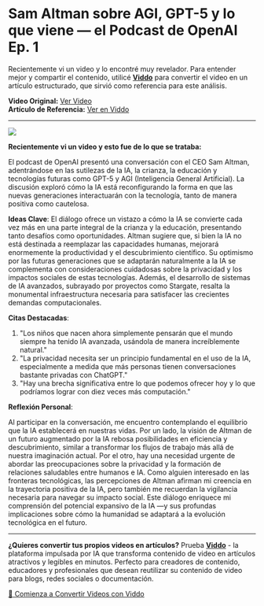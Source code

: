 # Sam Altman sobre AGI, GPT-5 y lo que viene — el Podcast de OpenAI Ep. 1

Recientemente vi un video y lo encontré muy revelador. Para entender mejor y compartir el contenido, utilicé **[Viddo](https://viddo.pro/)** para convertir el video en un artículo estructurado, que sirvió como referencia para este análisis.

**Video Original:** [Ver Video](https://www.youtube.com/watch?v=DB9mjd-65gw)  
**Artículo de Referencia:** [Ver en Viddo](https://viddo.pro/zh/video-result/4bdfd642-64f3-4be4-aa04-eb705c12a529)

---

![](https://www.youtube.com/embed/DB9mjd-65gw)

**Recientemente vi un video y esto fue de lo que se trataba:**

El podcast de OpenAI presentó una conversación con el CEO Sam Altman, adentrándose en las sutilezas de la IA, la crianza, la educación y tecnologías futuras como GPT-5 y AGI (Inteligencia General Artificial). La discusión exploró cómo la IA está reconfigurando la forma en que las nuevas generaciones interactuarán con la tecnología, tanto de manera positiva como cautelosa.

**Ideas Clave**: El diálogo ofrece un vistazo a cómo la IA se convierte cada vez más en una parte integral de la crianza y la educación, presentando tanto desafíos como oportunidades. Altman sugiere que, si bien la IA no está destinada a reemplazar las capacidades humanas, mejorará enormemente la productividad y el descubrimiento científico. Su optimismo por las futuras generaciones que se adaptarán naturalmente a la IA se complementa con consideraciones cuidadosas sobre la privacidad y los impactos sociales de estas tecnologías. Además, el desarrollo de sistemas de IA avanzados, subrayado por proyectos como Stargate, resalta la monumental infraestructura necesaria para satisfacer las crecientes demandas computacionales.

**Citas Destacadas**:

1. "Los niños que nacen ahora simplemente pensarán que el mundo siempre ha tenido IA avanzada, usándola de manera increíblemente natural."
2. "La privacidad necesita ser un principio fundamental en el uso de la IA, especialmente a medida que más personas tienen conversaciones bastante privadas con ChatGPT."
3. "Hay una brecha significativa entre lo que podemos ofrecer hoy y lo que podríamos lograr con diez veces más computación."

**Reflexión Personal**:

Al participar en la conversación, me encuentro contemplando el equilibrio que la IA establecerá en nuestras vidas. Por un lado, la visión de Altman de un futuro augmentado por la IA rebosa posibilidades en eficiencia y descubrimiento, similar a transformar los flujos de trabajo más allá de nuestra imaginación actual. Por el otro, hay una necesidad urgente de abordar las preocupaciones sobre la privacidad y la formación de relaciones saludables entre humanos e IA. Como alguien interesado en las fronteras tecnológicas, las percepciones de Altman afirman mi creencia en la trayectoria positiva de la IA, pero también me recuerdan la vigilancia necesaria para navegar su impacto social. Este diálogo enriquece mi comprensión del potencial expansivo de la IA —y sus profundas implicaciones sobre cómo la humanidad se adaptará a la evolución tecnológica en el futuro.

---

**¿Quieres convertir tus propios videos en artículos?** Prueba **[Viddo](https://viddo.pro/)** - la plataforma impulsada por IA que transforma contenido de video en artículos atractivos y legibles en minutos. Perfecto para creadores de contenido, educadores y profesionales que desean reutilizar su contenido de video para blogs, redes sociales o documentación.

[🚀 Comienza a Convertir Videos con Viddo](https://viddo.pro/)